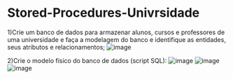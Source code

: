 # Stored-Procedures-Univrsidade
1)Crie um banco de dados para armazenar alunos, cursos e professores de uma universidade e
faça a modelagem do banco e identifique as entidades, seus atributos e relacionamentos;
![image](https://github.com/fabianor135/Stored-Procedures-Univrsidade/assets/84815028/534b54a9-d6eb-4b4d-87d8-e4f4a7035fee)


2)Crie o modelo físico do banco de dados (script SQL):
![image](https://github.com/fabianor135/Stored-Procedures-Univrsidade/assets/84815028/3d8de6d7-3ec5-4aaa-8dc4-7feb8baf01eb)
![image](https://github.com/fabianor135/Stored-Procedures-Univrsidade/assets/84815028/6d077063-647a-443c-8def-a956f5901a35)
![image](https://github.com/fabianor135/Stored-Procedures-Univrsidade/assets/84815028/ea8dd07a-1f5c-4e02-bd55-f28200836b83)








